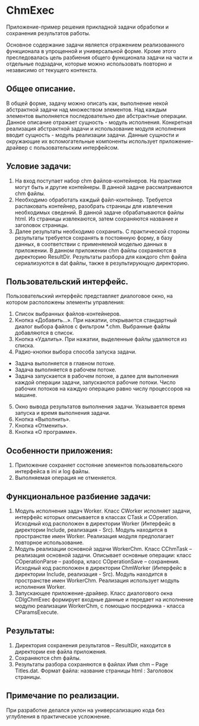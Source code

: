 ChmExec
=======

Приложение-пример решения прикладной задачи обработки и сохранения результатов работы.

Основное содержание задачи является отражением реализованного функционала в упрощенной и универсальной форме. Кроме этого преследовалась цель разбиения общего функционала задачи на части и отдельные подзадачи, которые можно использовать повторно и независимо от текущего контекста.

Общее описание.
----------------

В общей форме, задачу можно описать как, выполнение некой абстрактной задачи над множеством элементов. Над каждым элементов выполняется последовательно две абстрактные операции. Данное описание отражает сущность - модуль исполнения. Конкретная реализация абстрактной задачи и использование модуля исполнения вводит сущность - модуль реализации задачи. Данные сущности и окружающие их вспомогательные компоненты использует приложение-драйвер с пользовательским интерфейсом.

Условие задачи:
----------------

1.  На вход поступает набор chm файлов-контейнеров. На практике могут быть и другие контейнеры. В данной задаче рассматриваются chm файлы.
2.	Необходимо обработать каждый файл-контейнер. Требуется распаковать контейнер, разобрать страницы для извлечения необходимых сведений. В данной задаче обрабатываются файлы html. Из страницы извлекаются, затем сохраняются название и заголовок страницы.
3.	Далее результаты необходимо сохранить. С практической стороны результаты требуется сохранять в постоянную форму, в базу данных, в соответствии с применяемой моделью данных в приложении. В данном приложении chm файлы сохраняются в директорию ResultDir. Результаты разбора для каждого chm файла сериализуются в dat файлы, также в результирующую директорию.

Пользовательский интерфейс.
----------------------------

Пользовательский интерфейс представляет диалоговое окно, на котором расположены элементы управления:

1.  Список выбранных файлов-контейнеров.
2.	Кнопка «Добавить…». При нажатии, открывается стандартный диалог выбора файлов с фильтром *.chm. Выбранные файлы добавляются в список.
3.	Кнопка «Удалить». При нажатии, выделенные файлы удаляются из списка.
4.	Радио-кнопки выбора способа запуска задачи.
 * Задача выполняется в главном потоке.
 * Задача выполняется в рабочем потоке.
 * Задача запускается в рабочем потоке, а далее для выполнения каждой операции задачи, запускаются рабочие потоки. Число рабочих потоков на каждую операцию равно числу процессоров на машине.
5.	Окно вывода результатов выполнения задачи. Указывается время запуска и время выполнения задачи.
6.	Кнопка «Выполнить».
7.	Кнопка «Отменить».
8.	Кнопка «О программе».

Особенности приложения:
------------------------

1.  Приложение сохраняет состояние элементов пользовательского интерфейса в ini и log файлы.
2.	Выполняемая операция не отменяется. 

Функциональное разбиение задачи:
----------------------------------

1.	Модуль исполнения задач Worker. Класс СWorker исполняет задачи, интерфейс которых описывается в классах CTask и COperation. Исходный код расположен в директории Worker (Интерфейс в директории Include, реализация - Src). Модуль находится в пространстве имен Worker. Реализация модуля предполагает повторное использование.
2.	Модуль реализации основной задачи WorkerChm. Класс CChmTask – реализация основной задачи. Описывает основные операции: класс COperationParse – разбора, класс COperationSave – сохранения. Исходный код расположен в директории ChmWorker (Интерфейс в директории Include, реализация - Src).  Модуль находится в пространстве имен WorkerChm. Реализация использует модуль исполнения Worker.
3.	Запускающее приложение-драйвер. Класс диалогового окна СDlgChmExec формирует входные данные и передает на исполнение модулю реализации WorkerChm, с помощью посредника - класса CParamsExecute. 

Результаты:
------------

1.	Директория сохранения результатов – ResultDir, находится в директории exe файла приложения. 
2.	Сохраняются chm файлы.
3.	Результаты разбора сохраняются в файлах Имя chm – Page Titles.dat. Формат файла: название страницы html : Заголовок страницы.

Примечание по реализации. 
--------------------------

При разработке делался уклон на универсализацию кода без углубления в практическое усложнение.


